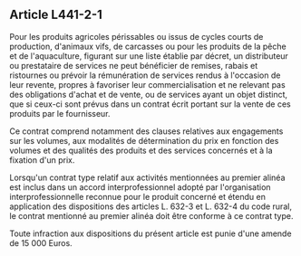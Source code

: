 Article L441-2-1
----
Pour les produits agricoles périssables ou issus de cycles courts de production,
d'animaux vifs, de carcasses ou pour les produits de la pêche et de
l'aquaculture, figurant sur une liste établie par décret, un distributeur ou
prestataire de services ne peut bénéficier de remises, rabais et ristournes ou
prévoir la rémunération de services rendus à l'occasion de leur revente, propres
à favoriser leur commercialisation et ne relevant pas des obligations d'achat et
de vente, ou de services ayant un objet distinct, que si ceux-ci sont prévus
dans un contrat écrit portant sur la vente de ces produits par le fournisseur.

Ce contrat comprend notamment des clauses relatives aux engagements sur les
volumes, aux modalités de détermination du prix en fonction des volumes et des
qualités des produits et des services concernés et à la fixation d'un prix.

Lorsqu'un contrat type relatif aux activités mentionnées au premier alinéa est
inclus dans un accord interprofessionnel adopté par l'organisation
interprofessionnelle reconnue pour le produit concerné et étendu en application
des dispositions des articles L. 632-3 et L. 632-4 du code rural, le contrat
mentionné au premier alinéa doit être conforme à ce contrat type.

Toute infraction aux dispositions du présent article est punie d'une amende de
15 000 Euros.
